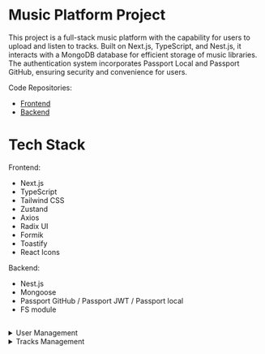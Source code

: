 # Music Platform Project

This project is a full-stack music platform with the capability for users to upload and listen to tracks. Built on Next.js, TypeScript, and Nest.js, it interacts with a MongoDB database for efficient storage of music libraries. The authentication system incorporates Passport Local and Passport GitHub, ensuring security and convenience for users.

Code Repositories:
  - [Frontend](https://github.com/G1Lroy/music-platform-FE) 
  - [Backend](https://github.com/G1Lroy/music-platform-BE-)

# Tech Stack 
Frontend:
- Next.js
- TypeScript
- Tailwind CSS
- Zustand 
- Axios 
- Radix UI
- Formik
- Toastify
- React Icons

Backend:
 - Nest.js
 - Mongoose 
 - Passport GitHub / Passport JWT / Passport local
 - FS module

## 

<details>
  <summary>User Management</summary>

     - User data is stored in a database.
     - Users can be created during registration and deleted if necessary.
     
     - Users can register on the platform.
     - Users can log in to the platform.
     - Seamless login using GitHub credentials.
     
     - During login, validation occurs first on the frontend and then on the backend.
     - Successful validation results in the generation of a JWT token.
     - The token is included in the response, granting access to the user's page.
     
</details>
<details>
  <summary>Tracks Management</summary>
      
     - Tracks data stores in DB
     - All users can listen to tracks.
     - Only logged-in users can upload new tracks.
     
     - Each user has access to all tracks and their personal library.
     - Users can create a personal library by uploading tracks.
     - Users can delete tracks from their library.
 
</details>

